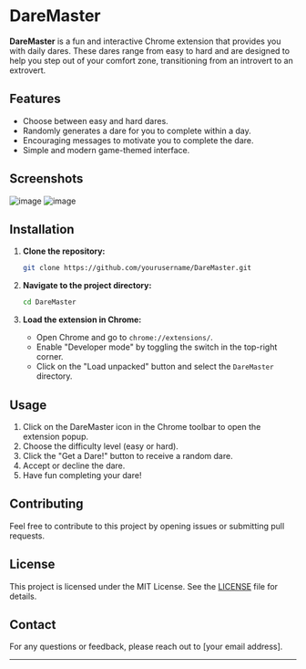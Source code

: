 # DareMaster

**DareMaster** is a fun and interactive Chrome extension that provides you with daily dares. These dares range from easy to hard and are designed to help you step out of your comfort zone, transitioning from an introvert to an extrovert.

## Features

- Choose between easy and hard dares.
- Randomly generates a dare for you to complete within a day.
- Encouraging messages to motivate you to complete the dare.
- Simple and modern game-themed interface.

## Screenshots
![image](https://github.com/Raazvardhan/AudioZen/assets/139915269/6f711925-3df8-4b70-97e0-145e275b5e3c) ![image](https://github.com/Raazvardhan/AudioZen/assets/139915269/d77ea851-f80e-4d4b-9adb-27f273a31919)





## Installation

1. **Clone the repository:**
   ```bash
   git clone https://github.com/yourusername/DareMaster.git
   ```

2. **Navigate to the project directory:**
   ```bash
   cd DareMaster
   ```

3. **Load the extension in Chrome:**
   - Open Chrome and go to `chrome://extensions/`.
   - Enable "Developer mode" by toggling the switch in the top-right corner.
   - Click on the "Load unpacked" button and select the `DareMaster` directory.

## Usage

1. Click on the DareMaster icon in the Chrome toolbar to open the extension popup.
2. Choose the difficulty level (easy or hard).
3. Click the "Get a Dare!" button to receive a random dare.
4. Accept or decline the dare.
5. Have fun completing your dare!


## Contributing

Feel free to contribute to this project by opening issues or submitting pull requests.

## License

This project is licensed under the MIT License. See the [LICENSE](LICENSE) file for details.

## Contact

For any questions or feedback, please reach out to [your email address].

---
